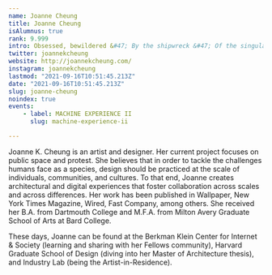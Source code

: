 ```yaml
---
name: Joanne Cheung
title: Joanne Cheung
isAlumnus: true
rank: 9.999
intro: Obsessed, bewildered &#47; By the shipwreck &#47; Of the singular &#47; We have chosen the meaning &#47; Of being numerous. &#45;George Oppen
twitter: joannekcheung
website: http://joannekcheung.com/
instagram: joannekcheung
lastmod: "2021-09-16T10:51:45.213Z"
date: "2021-09-16T10:51:45.213Z"
slug: joanne-cheung
noindex: true
events:
    - label: MACHINE EXPERIENCE II
      slug: machine-experience-ii

---
```

Joanne K. Cheung is an artist and designer. Her current project focuses on public space and protest. She believes that in order to tackle the challenges humans face as a species, design should be practiced at the scale of individuals, communities, and cultures. To that end, Joanne creates architectural and digital experiences that foster collaboration across scales and across differences. Her work has been published in Wallpaper, New York Times Magazine, Wired, Fast Company, among others. She received her B.A. from Dartmouth College and M.F.A. from Milton Avery Graduate School of Arts at Bard College. 

These days, Joanne can be found at the Berkman Klein Center for Internet & Society (learning and sharing with her Fellows community), Harvard Graduate School of Design (diving into her Master of Architecture thesis), and Industry Lab (being the Artist-in-Residence).